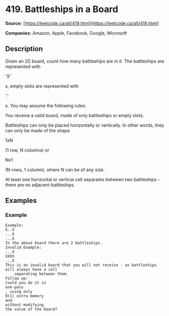 # 419. Battleships in a Board

**Source:** [https://leetcode.ca/all/419.html](https://leetcode.ca/all/419.html)

**Companies:** Amazon, Apple, Facebook, Google, Microsoft

## Description

Given an 2D board, count how many battleships are in it. The battleships are represented with

'X'

s, empty slots are represented with

'.'

s. You may assume the
    following rules:

You receive a valid board, made of only battleships or empty slots.

Battleships can only be placed horizontally or vertically. In other words, they can only
            be made of the shape

1xN

(1 row, N columns) or

Nx1

(N rows, 1
            column), where N can be of any size.

At least one horizontal or vertical cell separates between two battleships - there are
            no adjacent battleships.

## Examples

### Example

```
Example:
X..X
...X
...X
In the above board there are 2 battleships.
Invalid Example:
...X
XXXX
...X
This is an invalid board that you will not receive - as battleships will always have a cell
    separating between them.
Follow up:
Could you do it in
one-pass
, using only
O(1) extra memory
and
without modifying
the value of the board?
```


